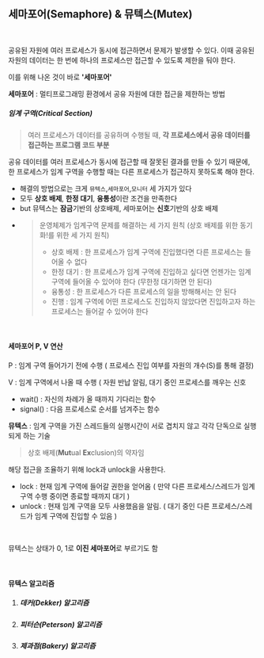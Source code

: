 ## 세마포어(Semaphore) & 뮤텍스(Mutex)

<br>

공유된 자원에 여러 프로세스가 동시에 접근하면서 문제가 발생할 수 있다. 이때 공유된 자원의 데이터는 한 번에 하나의 프로세스만 접근할 수 있도록 제한을 둬야 한다.

이를 위해 나온 것이 바로 **'세마포어'**

**세마포어** : 멀티프로그래밍 환경에서 공유 자원에 대한 접근을 제한하는 방법

##### 임계 구역(Critical Section)

> 여러 프로세스가 데이터를 공유하며 수행될 때, **각 프로세스에서 공유 데이터를 접근하는 프로그램 코드 부분**

공유 데이터를 여러 프로세스가 동시에 접근할 때 잘못된 결과를 만들 수 있기 때문에, 한 프로세스가 임계 구역을 수행할 때는 다른 프로세스가 접근하지 못하도록 해야 한다.
 - 해결의 방법으로는 크게 `뮤텍스`,`세마포어`,`모니터` 세 가지가 있다
  - 모두 **상호 배제**, **한정 대기**, **융통성**이란 조건을 만족한다
  - but 뮤텍스는 **잠금**기반의 상호배제, 세마포어는 **신호**기반의 상호 배제
 - >운영체제가 임계구역  문제를 해결하는 세 가지 원칙 (상호 배제를 위한 동기화!를 위한 세 가지 원칙)
      >- 상호 배제 : 한 프로세스가 임계 구역에 진입했다면 다른 프로세스는 들어올 수 없다
      >- 한정 대기 : 한 프로세스가 임계 구역에 진입하고 싶다면 언젠가는 임계 구역에 들어올 수 있어야 한다 (무한정 대기하면 안 된다)
      >- 융통성 : 한 프로세스가 다른 프로세스의 일을 방해해서는 안 된다
      >- 진행 : 임계 구역에 어떤 프로세스도 진입하지 않았다면 진입하고자 하는 프로세스는 들어갈 수 있어야 한다
<br>

#### 세마포어 P, V 연산

P : 임계 구역 들어가기 전에 수행 ( 프로세스 진입 여부를 자원의 개수(S)를 통해 결정)

V : 임계 구역에서 나올 때 수행 ( 자원 반납 알림, 대기 중인 프로세스를 깨우는 신호
- wait() : 자신의 차례가 올 때까지 기다리는 함수
- signal() : 다음 프로세스로 순서를 넘겨주는 함수

**뮤텍스** : 임계 구역을 가진 스레드들의 실행시간이 서로 겹치지 않고 각각 단독으로 실행되게 하는 기술

> 상호 배제(**Mut**ual **Ex**clusion)의 약자임

해당 접근을 조율하기 위해 lock과 unlock을 사용한다.

- lock : 현재 임계 구역에 들어갈 권한을 얻어옴 ( 만약 다른 프로세스/스레드가 임계 구역 수행 중이면 종료할 때까지 대기 )
- unlock : 현재 임계 구역을 모두 사용했음을 알림. ( 대기 중인 다른 프로세스/스레드가 임계 구역에 진입할 수 있음 )

<br>

뮤텍스는 상태가 0, 1로 **이진 세마포어**로 부르기도 함

<br>

#### **뮤텍스 알고리즘**

1. ##### 데커(Dekker) 알고리즘
2. ##### 피터슨(Peterson) 알고리즘
3. ##### 제과점(Bakery) 알고리즘
